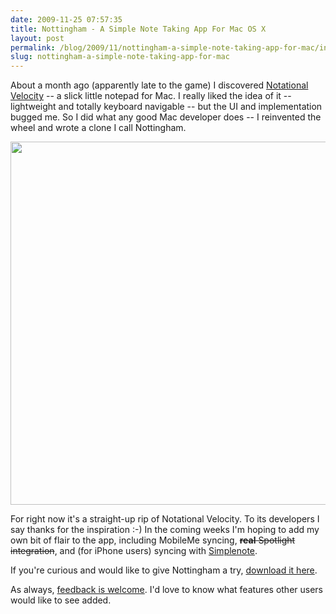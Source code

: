 ```yaml
---
date: 2009-11-25 07:57:35
title: Nottingham - A Simple Note Taking App For Mac OS X
layout: post
permalink: /blog/2009/11/nottingham-a-simple-note-taking-app-for-mac/index.html
slug: nottingham-a-simple-note-taking-app-for-mac
---
```

About a month ago (apparently late to the game) I discovered <a href="http://notational.net">Notational Velocity</a> -- a slick little notepad for Mac. I really liked the idea of it -- lightweight and totally keyboard navigable -- but the UI and implementation bugged me. So I did what any good Mac developer does -- I reinvented the wheel and wrote a clone I call Nottingham.

<a href="http://clickontyler.com/nottingham/"><img alt="" src="http://cdn.tyler.fm/blog/nottingham-ss1.png" title="Nottingham Screenshot" width="580" height="581" /></a>

For right now it's a straight-up rip of Notational Velocity. To its developers I say thanks for the inspiration :-) In the coming weeks I'm hoping to add my own bit of flair to the app, including MobileMe syncing, <del datetime="2009-11-25T09:29:22+00:00"><strong>real</strong> Spotlight integration</del>, and (for iPhone users) syncing with <a href="http://simplenoteapp.com/">Simplenote</a>.

If you're curious and would like to give Nottingham a try, <a href="http://clickontyler.com/nottingham/download/">download it here</a>.

As always, <a href="http://clickontyler.com/contact/">feedback is welcome</a>. I'd love to know what features other users would like to see added.